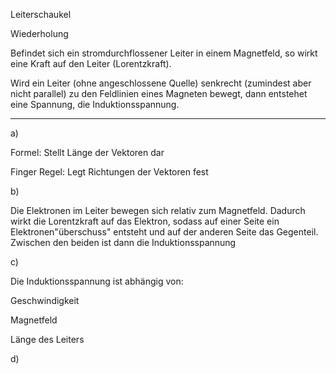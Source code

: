 Leiterschaukel

Wiederholung

Befindet sich ein stromdurchflossener Leiter in einem Magnetfeld, so wirkt eine Kraft auf den Leiter (Lorentzkraft).

Wird ein Leiter (ohne angeschlossene Quelle) senkrecht (zumindest aber nicht parallel) zu den Feldlinien eines Magneten bewegt, dann entstehet eine Spannung, die Induktionsspannung.

---

a)

Formel: Stellt Länge der Vektoren dar

Finger Regel: Legt Richtungen der Vektoren fest

b)

Die Elektronen im Leiter bewegen sich relativ zum Magnetfeld.
Dadurch wirkt die Lorentzkraft auf das Elektron, sodass auf einer Seite ein Elektronen"überschuss" entsteht und auf der anderen Seite das Gegenteil.
Zwischen den beiden ist dann die Induktionsspannung

c)

Die Induktionsspannung ist abhängig von: 

Geschwindigkeit

Magnetfeld

Länge des Leiters

d)

